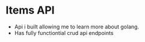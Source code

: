 # Items API



- Api i built allowing me to learn more about golang. 
- Has fully functiontial crud api endpoints
